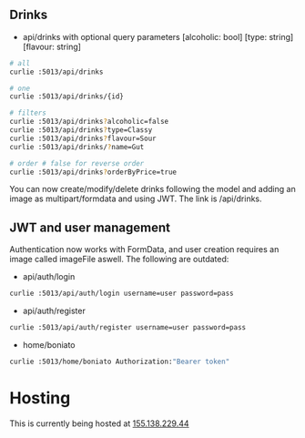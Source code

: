 ## Drinks

- api/drinks with optional query parameters \[alcoholic: bool\] \[type: string\] \[flavour: string\]
```bash
# all
curlie :5013/api/drinks

# one
curlie :5013/api/drinks/{id}

# filters
curlie :5013/api/drinks?alcoholic=false
curlie :5013/api/drinks?type=Classy
curlie :5013/api/drinks?flavour=Sour
curlie :5013/api/drinks/?name=Gut

# order # false for reverse order
curlie :5013/api/drinks?orderByPrice=true
```

You can now create/modify/delete drinks
following the model and adding an image
as multipart/formdata and using JWT.
The link is /api/drinks.



## JWT and user management

Authentication now works with FormData,
and user creation requires an image called imageFile aswell.
The following are outdated:

- api/auth/login
```bash
curlie :5013/api/auth/login username=user password=pass
```

- api/auth/register
```bash
curlie :5013/api/auth/register username=user password=pass
```

- home/boniato
```bash
curlie :5013/home/boniato Authorization:"Bearer token"
```


# Hosting
This is currently being hosted at [155.138.229.44](http://155.138.229.44)
